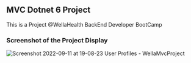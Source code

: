 ## MVC Dotnet 6 Project

This is a Project @WellaHealth BackEnd Developer BootCamp

### Screenshot of the Project Display
![Screenshot 2022-09-11 at 19-08-23 User Profiles - WellaMvcProject](https://user-images.githubusercontent.com/64631869/189543491-2acdd511-2628-4bc9-b9b5-d60009ce7f9a.png)
